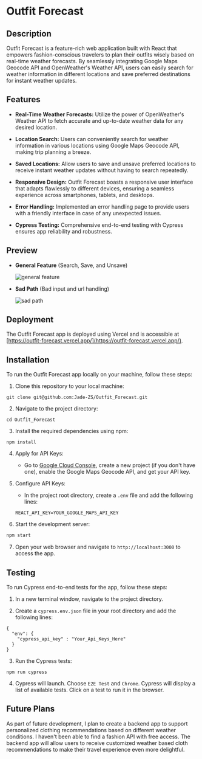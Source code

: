 # Outfit Forecast

## Description

Outfit Forecast is a feature-rich web application built with React that empowers fashion-conscious travelers to plan their outfits wisely based on real-time weather forecasts. By seamlessly integrating Google Maps Geocode API and OpenWeather's Weather API, users can easily search for weather information in different locations and save preferred destinations for instant weather updates.

## Features

- **Real-Time Weather Forecasts:** Utilize the power of OpenWeather's Weather API to fetch accurate and up-to-date weather data for any desired location.

- **Location Search:** Users can conveniently search for weather information in various locations using Google Maps Geocode API, making trip planning a breeze.

- **Saved Locations:** Allow users to save and unsave preferred locations to receive instant weather updates without having to search repeatedly.

- **Responsive Design:** Outfit Forecast boasts a responsive user interface that adapts flawlessly to different devices, ensuring a seamless experience across smartphones, tablets, and desktops.

- **Error Handling:** Implemented an error handling page to provide users with a friendly interface in case of any unexpected issues.

- **Cypress Testing:** Comprehensive end-to-end testing with Cypress ensures app reliability and robustness.

## Preview

- **General Feature** (Search, Save, and Unsave)

  ![general feature](https://github.com/Jade-ZS/Outfit_Forecast/assets/123802263/d4caedfd-b561-40df-8ac5-5843664fb2a9)

- **Sad Path** (Bad input and url handling)

   ![sad path](https://github.com/Jade-ZS/Outfit_Forecast/assets/123802263/8ac13036-091e-4364-bfd8-98cbf8c34b24)


## Deployment

The Outfit Forecast app is deployed using Vercel and is accessible at [https://outfit-forecast.vercel.app/](https://outfit-forecast.vercel.app/).

## Installation

To run the Outfit Forecast app locally on your machine, follow these steps:

1. Clone this repository to your local machine:

```
git clone git@github.com:Jade-ZS/Outfit_Forecast.git
```

2. Navigate to the project directory:

```
cd Outfit_Forecast
```

3. Install the required dependencies using npm:

```
npm install
```

4. Apply for API Keys:

   - Go to [Google Cloud Console](https://console.cloud.google.com/), create a new project (if you don't have one), enable the Google Maps Geocode API, and get your API key.

5. Configure API Keys:

   - In the project root directory, create a `.env` file and add the following lines:

   ```
   REACT_API_KEY=YOUR_GOOGLE_MAPS_API_KEY
   ```

6. Start the development server:

```bash
npm start
```

7. Open your web browser and navigate to `http://localhost:3000` to access the app.

## Testing
To run Cypress end-to-end tests for the app, follow these steps:

1. In a new terminal window, navigate to the project directory.

2. Create a `cypress.env.json` file in your root directory and add the following lines:
```
{
  "env": {
    "cypress_api_key" : "Your_Api_Keys_Here"
  }
}
```
3. Run the Cypress tests:
```
npm run cypress
```

4. Cypress will launch. Choose `E2E Test` and `Chrome`.  Cypress will display a list of available tests. Click on a test to run it in the browser.

## Future Plans

As part of future development, I plan to create a backend app to support personalized clothing recommendations based on different weather conditions. I haven't been able to find a fashion API with free access. The backend app will allow users to receive customized weather based cloth recommendations to make their travel experience even more delightful.

